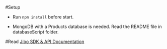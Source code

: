 #Setup
* Run `npm install` before start.

* MongoDB with a Products database is needed. Read the README file in databaseScript folder.


#Read
[Jibo SDK & API Documentation](https://developers.jibo.com/sdk/docs/)

